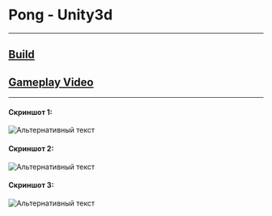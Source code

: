 # Pong - Unity3d
---
## [Build](https://github.com/Crozen93/TestTaskPong/blob/master/Build/buildpong.apk "Android Build")
## [Gameplay Video](https://github.com/Crozen93/TestTaskPong/blob/master/Game%20play%20video/Screenrecorder-1.mp4 "Android Video")
---
#### Скриншот 1: 
![Альтернативный текст](https://github.com/Crozen93/TestTaskPong/blob/master/Img/1.jpg)
#### Скриншот 2: 
![Альтернативный текст](https://github.com/Crozen93/TestTaskPong/blob/master/Img/2.jpg)
#### Скриншот 3: 
![Альтернативный текст](https://github.com/Crozen93/TestTaskPong/blob/master/Img/3.jpg)
